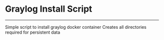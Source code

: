 # Graylog Install Script
------------------------
Simple script to install graylog docker container
Creates all directories required for persistent data


